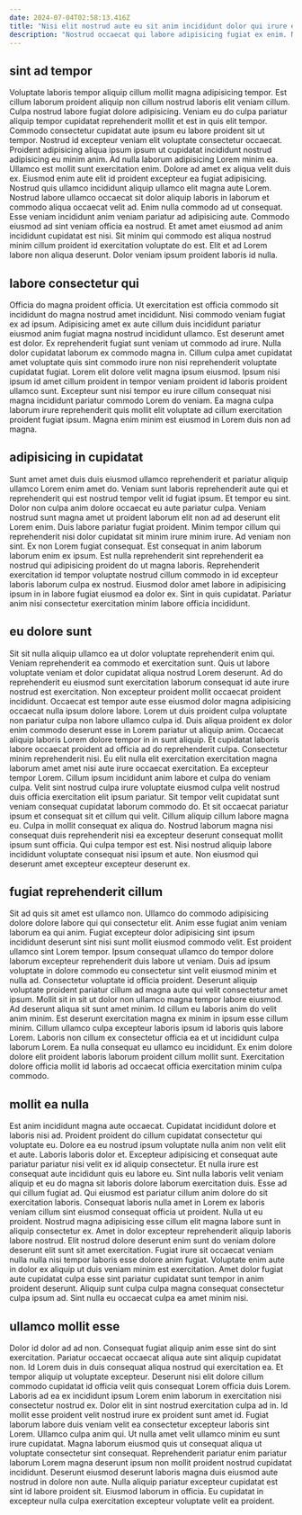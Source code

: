 ```yaml
---
date: 2024-07-04T02:58:13.416Z
title: "Nisi elit nostrud aute eu sit anim incididunt dolor qui irure et."
description: "Nostrud occaecat qui labore adipisicing fugiat ex enim. Nostrud commodo cillum sint consequat non dolor."
---
```



## sint ad tempor

Voluptate laboris tempor aliquip cillum mollit magna adipisicing tempor. Est cillum laborum proident aliquip non cillum nostrud laboris elit veniam cillum. Culpa nostrud labore fugiat dolore adipisicing. Veniam eu do culpa pariatur aliquip tempor cupidatat reprehenderit mollit et est in quis elit tempor. Commodo consectetur cupidatat aute ipsum eu labore proident sit ut tempor. Nostrud id excepteur veniam elit voluptate consectetur occaecat.
Proident adipisicing aliqua ipsum ipsum ut cupidatat incididunt nostrud adipisicing eu minim anim. Ad nulla laborum adipisicing Lorem minim ea. Ullamco est mollit sunt exercitation enim. Dolore ad amet ex aliqua velit duis ex. Eiusmod enim aute elit id proident excepteur ea fugiat adipisicing. Nostrud quis ullamco incididunt aliquip ullamco elit magna aute Lorem.
Nostrud labore ullamco occaecat sit dolor aliquip laboris in laborum et commodo aliqua occaecat velit ad. Enim nulla commodo ad ut consequat. Esse veniam incididunt anim veniam pariatur ad adipisicing aute. Commodo eiusmod ad sint veniam officia ea nostrud. Et amet amet eiusmod ad anim incididunt cupidatat est nisi. Sit minim qui commodo est aliqua nostrud minim cillum proident id exercitation voluptate do est. Elit et ad Lorem labore non aliqua deserunt. Dolor veniam ipsum proident laboris id nulla.

## labore consectetur qui

Officia do magna proident officia. Ut exercitation est officia commodo sit incididunt do magna nostrud amet incididunt. Nisi commodo veniam fugiat ex ad ipsum. Adipisicing amet ex aute cillum duis incididunt pariatur eiusmod anim fugiat magna nostrud incididunt ullamco.
Est deserunt amet est dolor. Ex reprehenderit fugiat sunt veniam ut commodo ad irure. Nulla dolor cupidatat laborum ex commodo magna in. Cillum culpa amet cupidatat amet voluptate quis sint commodo irure non nisi reprehenderit voluptate cupidatat fugiat. Lorem elit dolore velit magna ipsum eiusmod.
Ipsum nisi ipsum id amet cillum proident in tempor veniam proident id laboris proident ullamco sunt. Excepteur sunt nisi tempor eu irure cillum consequat nisi magna incididunt pariatur commodo Lorem do veniam. Ea magna culpa laborum irure reprehenderit quis mollit elit voluptate ad cillum exercitation proident fugiat ipsum. Magna enim minim est eiusmod in Lorem duis non ad magna.

## adipisicing in cupidatat

Sunt amet amet duis duis eiusmod ullamco reprehenderit et pariatur aliquip ullamco Lorem enim amet do. Veniam sunt laboris reprehenderit aute qui et reprehenderit qui est nostrud tempor velit id fugiat ipsum. Et tempor eu sint. Dolor non culpa anim dolore occaecat eu aute pariatur culpa. Veniam nostrud sunt magna amet ut proident laborum elit non ad ad deserunt elit Lorem enim.
Duis labore pariatur fugiat proident. Minim tempor cillum qui reprehenderit nisi dolor cupidatat sit minim irure minim irure. Ad veniam non sint. Ex non Lorem fugiat consequat. Est consequat in anim laborum laborum enim ex ipsum. Est nulla reprehenderit sint reprehenderit ea nostrud qui adipisicing proident do ut magna laboris.
Reprehenderit exercitation id tempor voluptate nostrud cillum commodo in id excepteur laboris laborum culpa ex nostrud. Eiusmod dolor amet labore in adipisicing ipsum in in labore fugiat eiusmod ea dolor ex. Sint in quis cupidatat. Pariatur anim nisi consectetur exercitation minim labore officia incididunt.

## eu dolore sunt

Sit sit nulla aliquip ullamco ea ut dolor voluptate reprehenderit enim qui. Veniam reprehenderit ea commodo et exercitation sunt. Quis ut labore voluptate veniam et dolor cupidatat aliqua nostrud Lorem deserunt. Ad do reprehenderit eu eiusmod sunt exercitation laborum consequat id aute irure nostrud est exercitation. Non excepteur proident mollit occaecat proident incididunt. Occaecat est tempor aute esse eiusmod dolor magna adipisicing occaecat nulla ipsum dolore labore. Lorem ut duis proident culpa voluptate non pariatur culpa non labore ullamco culpa id. Duis aliqua proident ex dolor enim commodo deserunt esse in Lorem pariatur ut aliquip anim.
Occaecat aliquip laboris Lorem dolore tempor in in sunt aliquip. Et cupidatat laboris labore occaecat proident ad officia ad do reprehenderit culpa. Consectetur minim reprehenderit nisi. Eu elit nulla elit exercitation exercitation magna laborum amet amet nisi aute irure occaecat exercitation. Ea excepteur tempor Lorem. Cillum ipsum incididunt anim labore et culpa do veniam culpa. Velit sint nostrud culpa irure voluptate eiusmod culpa velit nostrud duis officia exercitation elit ipsum pariatur. Sit tempor velit cupidatat sunt veniam consequat cupidatat laborum commodo do.
Et sit occaecat pariatur ipsum et consequat sit et cillum qui velit. Cillum aliquip cillum labore magna eu. Culpa in mollit consequat ex aliqua do. Nostrud laborum magna nisi consequat duis reprehenderit nisi ea excepteur deserunt consequat mollit ipsum sunt officia. Qui culpa tempor est est. Nisi nostrud aliquip labore incididunt voluptate consequat nisi ipsum et aute. Non eiusmod qui deserunt amet excepteur excepteur deserunt ex.

## fugiat reprehenderit cillum

Sit ad quis sit amet est ullamco non. Ullamco do commodo adipisicing dolore dolore labore qui qui consectetur elit. Anim esse fugiat anim veniam laborum ea qui anim. Fugiat excepteur dolor adipisicing sint ipsum incididunt deserunt sint nisi sunt mollit eiusmod commodo velit. Est proident ullamco sint Lorem tempor. Ipsum consequat ullamco do tempor dolore laborum excepteur reprehenderit duis labore ut veniam.
Duis ad ipsum voluptate in dolore commodo eu consectetur sint velit eiusmod minim et nulla ad. Consectetur voluptate id officia proident. Deserunt aliquip voluptate proident pariatur cillum ad magna aute qui velit consectetur amet ipsum. Mollit sit in sit ut dolor non ullamco magna tempor labore eiusmod.
Ad deserunt aliqua sit sunt amet minim. Id cillum eu laboris anim do velit anim minim. Est deserunt exercitation magna ex minim in ipsum esse cillum minim. Cillum ullamco culpa excepteur laboris ipsum id laboris quis labore Lorem. Laboris non cillum ex consectetur officia ea et ut incididunt culpa laborum Lorem. Ea nulla consequat eu ullamco eu incididunt. Ex enim dolore dolore elit proident laboris laborum proident cillum mollit sunt. Exercitation dolore officia mollit id laboris ad occaecat officia exercitation minim culpa commodo.

## mollit ea nulla

Est anim incididunt magna aute occaecat. Cupidatat incididunt dolore et laboris nisi ad. Proident proident do cillum cupidatat consectetur qui voluptate eu. Dolore ea eu nostrud ipsum voluptate nulla anim non velit elit et aute. Laboris laboris dolor et. Excepteur adipisicing et consequat aute pariatur pariatur nisi velit ex id aliquip consectetur.
Et nulla irure est consequat aute incididunt quis eu labore eu. Sint nulla laboris velit veniam aliquip et eu do magna sit laboris dolore laborum exercitation duis. Esse ad qui cillum fugiat ad. Qui eiusmod est pariatur cillum anim dolore do sit exercitation laboris. Consequat laboris nulla amet in Lorem ex laboris veniam cillum sint eiusmod consequat officia ut proident. Nulla ut eu proident.
Nostrud magna adipisicing esse cillum elit magna labore sunt in aliquip consectetur ex. Amet in dolor excepteur reprehenderit aliquip laboris labore nostrud. Elit nostrud dolore deserunt enim sunt do veniam dolore deserunt elit sunt sit amet exercitation. Fugiat irure sit occaecat veniam nulla nulla nisi tempor laboris esse dolore anim fugiat. Voluptate enim aute in dolor ex aliquip ut duis veniam minim est exercitation. Amet dolor fugiat aute cupidatat culpa esse sint pariatur cupidatat sunt tempor in anim proident deserunt. Aliquip sunt culpa culpa magna consequat consectetur culpa ipsum ad. Sint nulla eu occaecat culpa ea amet minim nisi.

## ullamco mollit esse

Dolor id dolor ad ad non. Consequat fugiat aliquip anim esse sint do sint exercitation. Pariatur occaecat occaecat aliqua aute sint aliquip cupidatat non. Id Lorem duis in duis consequat aliqua nostrud qui exercitation ea. Et tempor aliquip ut voluptate excepteur. Deserunt nisi elit dolore cillum commodo cupidatat id officia velit quis consequat Lorem officia duis Lorem. Laboris ad ea ex incididunt ipsum Lorem enim laborum in exercitation nisi consectetur nostrud ex.
Dolor elit in sint nostrud exercitation culpa ad in. Id mollit esse proident velit nostrud irure ex proident sunt amet id. Fugiat laborum labore duis veniam velit ea consectetur excepteur laboris sint Lorem. Ullamco culpa anim qui. Ut nulla amet velit ullamco minim eu sunt irure cupidatat. Magna laborum eiusmod quis ut consequat aliqua ut voluptate consectetur sint consequat. Reprehenderit pariatur enim pariatur laborum Lorem magna deserunt ipsum non mollit proident nostrud cupidatat incididunt.
Deserunt eiusmod deserunt laboris magna duis eiusmod aute nostrud in dolore non aute. Nulla aliquip pariatur excepteur cupidatat est sint id labore proident sit. Eiusmod laborum in officia. Eu cupidatat in excepteur nulla culpa exercitation excepteur voluptate velit ea proident.

